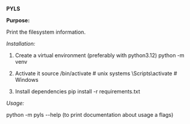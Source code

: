 **PYLS**

**Purpose:**

Print the filesystem information.

*Installation:*

1. Create a virtual environment (preferably with python3.12)
  python -m venv <env-name>

2. Activate it
  source <env-name>/bin/activate # unix systems
  <env-name>\Scripts\activate # Windows

3. Install dependencies
   pip install -r requirements.txt

*Usage:*

python -m pyls --help (to print documentation about usage a flags)


